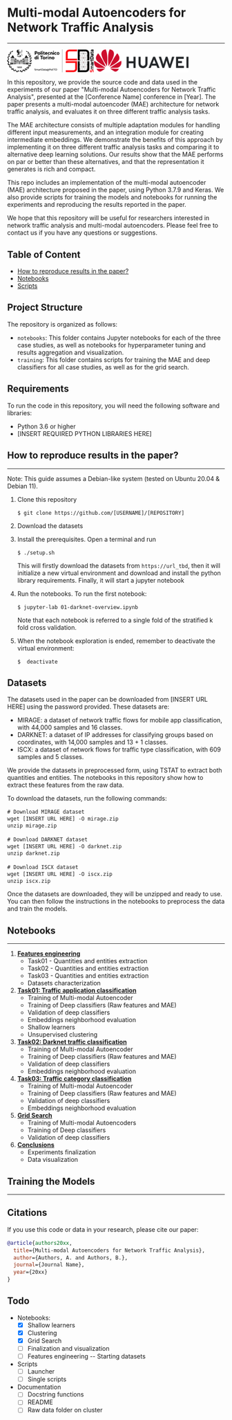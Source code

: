 # Multi-modal Autoencoders for Network Traffic Analysis
___

<center>
<div style="display:flex;">
  <img src=".logos/polito.png", width="200", style="float: left">
  <img src=".logos/huawei.png", width="220", style="float: right;">
</div>
</center>


In this repository, we provide the source code and data used in the experiments 
of our paper "Multi-modal Autoencoders for Network Traffic Analysis", presented 
at the [Conference Name] conference in [Year]. The paper presents a multi-modal 
autoencoder (MAE) architecture for network traffic analysis, and evaluates it 
on three different traffic analysis tasks. 

The MAE architecture consists of multiple adaptation modules for handling 
different input measurements, and an integration module for creating intermediate 
embeddings. We demonstrate the benefits of this approach by implementing it on 
three different traffic analysis tasks and comparing it to alternative deep 
learning solutions. Our results show that the MAE performs on par or better 
than these alternatives, and that the representation it generates is rich and 
compact.

This repo includes an implementation of the multi-modal autoencoder (MAE) 
architecture proposed in the paper, using Python 3.7.9 and Keras. We also 
provide scripts for training the models and notebooks for running the 
experiments and reproducing the results reported in the paper.

We hope that this repository will be useful for researchers interested in 
network traffic analysis and multi-modal autoencoders. Please feel free to 
contact us if you have any questions or suggestions.

##  **Table of Content**
- [How to reproduce results in the paper?](#how-to-reproduce-results-in-the-paper)
- [Notebooks](#notebooks)
- [Scripts](#scripts)


## **Project Structure**

The repository is organized as follows:

- `notebooks`: This folder contains Jupyter notebooks for each of the three case studies, as well as notebooks for hyperparameter tuning and results aggregation and visualization.
- `training`: This folder contains scripts for training the MAE and deep classifiers for all case studies, as well as for the grid search.

## **Requirements**

To run the code in this repository, you will need the following software and libraries:

- Python 3.6 or higher
- [INSERT REQUIRED PYTHON LIBRARIES HERE]



## **How to reproduce results in the paper?**
___

Note: This guide assumes a Debian-like system (tested on Ubuntu 20.04 & Debian 11).

1. Clone this repository
    ```
    $ git clone https://github.com/[USERNAME]/[REPOSITORY]
    ```
2. Download the datasets

3. Install the prerequisites. Open a terminal and run 
    ```
    $ ./setup.sh
    ```
    This will firstly download the datasets from `https://url_tbd`, then it will
    initialize a new virtual environment and download and install the python 
    library requirements. Finally, it will start a jupyter notebook

4. Run the notebooks. 
    To run the first notebook:
    ```
    $ jupyter-lab 01-darknet-overview.ipynb
    ```
    
    Note that each notebook is referred to a single fold of the stratified
    k fold cross validation.

5. When the notebook exploration is ended, remember to deactivate the virtual 
    environment:
    ```
   $  deactivate
    ```


## **Datasets**

The datasets used in the paper can be downloaded from [INSERT URL HERE] using the password provided. These datasets are:

- MIRAGE: a dataset of network traffic flows for mobile app classification, with 44,000 samples and 16 classes.
- DARKNET: a dataset of IP addresses for classifying groups based on coordinates, with 14,000 samples and 13 + 1 classes.
- ISCX: a dataset of network flows for traffic type classification, with 609 samples and 5 classes.

We provide the datasets in preprocessed form, using TSTAT to extract both quantities and entities. The notebooks in this repository show how to extract these features from the raw data.

To download the datasets, run the following commands:
```
# Download MIRAGE dataset
wget [INSERT URL HERE] -O mirage.zip
unzip mirage.zip

# Download DARKNET dataset
wget [INSERT URL HERE] -O darknet.zip
unzip darknet.zip

# Download ISCX dataset
wget [INSERT URL HERE] -O iscx.zip
unzip iscx.zip
```

Once the datasets are downloaded, they will be unzipped and ready to use. You can then follow the instructions in the notebooks to preprocess the data and train the models.

## **Notebooks**
___

1. [**Features engineering**](./notebooks/00-characterization.ipynb)
    - Task01 - Quantities and entities extraction
    - Task02 - Quantities and entities extraction
    - Task03 - Quantities and entities extraction
    - Datasets characterization
2. [**Task01: Traffic application classification**](./notebooks/01-mobile-application.ipynb)
    - Training of Multi-modal Autoencoder
    - Training of Deep classifiers (Raw features and MAE)
    - Validation of deep classifiers
    - Embeddings neighborhood evaluation
    - Shallow learners
    - Unsupervised clustering
3. [**Task02: Darknet traffic classification**](./notebooks/02-darknet-traffic.ipynb)
    - Training of Multi-modal Autoencoder
    - Training of Deep classifiers (Raw features and MAE)
    - Validation of deep classifiers
    - Embeddings neighborhood evaluation
4. [**Task03: Traffic category classification**](./notebooks/03-traffic-category.ipynb)
    - Training of Multi-modal Autoencoder
    - Training of Deep classifiers (Raw features and MAE)
    - Validation of deep classifiers
    - Embeddings neighborhood evaluation
5. [**Grid Search**](./notebooks/04-grid-search.ipynb)
    - Training of Multi-modal Autoencoders
    - Training of Deep classifiers
    - Validation of deep classifiers
6. [**Conclusions**](./notebooks/05-visualization.ipynb)
    - Experiments finalization
    - Data visualization


## **Training the Models**
___

## **Citations**
If you use this code or data in your research, please cite our paper:
```bibtex
@article{authors20xx,
  title={Multi-modal Autoencoders for Network Traffic Analysis},
  author={Authors, A. and Authors, B.},
  journal={Journal Name},
  year={20xx}
}
```


## **Todo**
- Notebooks:
    - [x] Shallow learners
    - [x] Clustering
    - [x] Grid Search
    - [ ] Finalization and visualization
    - [ ] Features engineering -- Starting datasets
- Scripts
    - [ ] Launcher
    - [ ] Single scripts
- Documentation
    - [ ] Docstring functions
    - [ ] README
    - [ ] Raw data folder on cluster